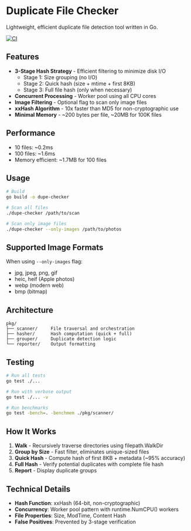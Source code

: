 # Duplicate File Checker

Lightweight, efficient duplicate file detection tool written in Go.

[![CI](https://github.com/OliDow/dupe-file-scanner/actions/workflows/ci.yml/badge.svg)](https://github.com/OliDow/dupe-file-scanner/actions/workflows/ci.yml)


## Features

- **3-Stage Hash Strategy** - Efficient filtering to minimize disk I/O
  - Stage 1: Size grouping (no I/O)
  - Stage 2: Quick hash (size + mtime + first 8KB)
  - Stage 3: Full file hash (only when necessary)
- **Concurrent Processing** - Worker pool using all CPU cores
- **Image Filtering** - Optional flag to scan only image files
- **xxHash Algorithm** - 10x faster than MD5 for non-cryptographic use
- **Minimal Memory** - ~200 bytes per file, ~20MB for 100K files

## Performance

- 10 files: ~0.2ms
- 100 files: ~1.6ms
- Memory efficient: ~1.7MB for 100 files

## Usage

```bash
# Build
go build -o dupe-checker

# Scan all files
./dupe-checker /path/to/scan

# Scan only image files
./dupe-checker --only-images /path/to/photos
```

## Supported Image Formats

When using `--only-images` flag:
- jpg, jpeg, png, gif
- heic, heif (Apple photos)
- webp (modern web)
- bmp (bitmap)

## Architecture

```
pkg/
├── scanner/     File traversal and orchestration
├── hasher/      Hash computation (quick + full)
├── grouper/     Duplicate detection logic
└── reporter/    Output formatting
```

## Testing

```bash
# Run all tests
go test ./...

# Run with verbose output
go test ./... -v

# Run benchmarks
go test -bench=. -benchmem ./pkg/scanner/
```

## How It Works

1. **Walk** - Recursively traverse directories using filepath.WalkDir
2. **Group by Size** - Fast filter, eliminates unique-sized files
3. **Quick Hash** - Compute hash of first 8KB + metadata (~95% accuracy)
4. **Full Hash** - Verify potential duplicates with complete file hash
5. **Report** - Display duplicate groups

## Technical Details

- **Hash Function**: xxHash (64-bit, non-cryptographic)
- **Concurrency**: Worker pool pattern with runtime.NumCPU() workers
- **File Properties**: Size, ModTime, Content Hash
- **False Positives**: Prevented by 3-stage verification
